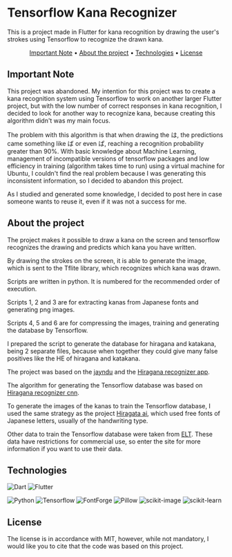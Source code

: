 # Tensorflow Kana Recognizer

This is a project made in Flutter for kana recognition by drawing the user's strokes using Tensorflow to recognize the drawn kana.

<p align="center">
 <a href="#important-note">Important Note</a> •
 <a href="#about-the-project">About the project</a> •
 <a href="#technologies">Technologies</a> • 
 <a href="#license">License</a>
</p>

## Important Note

This project was abandoned. My intention for this project was to create a kana recognition system using Tensorflow to work on another larger Flutter project, but with the low number of correct responses in kana recognition, I decided to look for another way to recognize kana, because creating this algorithm didn't was my main focus.

The problem with this algorithm is that when drawing the は, the predictions came something like ば or even ぱ, reaching a recognition probability greater than 90%. With basic knowledge about Machine Learning, management of incompatible versions of tensorflow packages and low efficiency in training (algorithm takes time to run) using a virtual machine for Ubuntu, I couldn't find the real problem because I was generating this inconsistent information, so I decided to abandon this project.

As I studied and generated some knowledge, I decided to post here in case someone wants to reuse it, even if it was not a success for me.

## About the project

The project makes it possible to draw a kana on the screen and tensorflow recognizes the drawing and predicts which kana you have written.

By drawing the strokes on the screen, it is able to generate the image, which is sent to the Tflite library, which recognizes which kana was drawn.

Scripts are written in python. It is numbered for the recommended order of execution.

Scripts 1, 2 and 3 are for extracting kanas from Japanese fonts and generating png images.

Scripts 4, 5 and 6 are for compressing the images, training and generating the database by Tensorflow.

I prepared the script to generate the database for hiragana and katakana, being 2 separate files, because when together they could give many false positives like the HE of hiragana and katakana.

The project was based on the [jayndu](https://jaycoding.tech/tutorials/guides/efficient-sketching-app-using-flutter-icstum) and the [Hiragana recognizer app](https://github.com/thomasoca/hiragana_recognizer_app).

The algorithm for generating the Tensorflow database was based on [Hiragana recognizer cnn](https://github.com/thomasoca/hiragana-recognizer-cnn).

To generate the images of the kanas to train the Tensorflow database, I used the same strategy as the project [Hiragata ai](https://github.com/Orzelius/Hiragata_ai), which used free fonts of Japanese letters, usually of the handwriting type.

Other data to train the Tensorflow database were taken from [ELT](http://etlcdb.db.aist.go.jp/). These data have restrictions for commercial use, so enter the site for more information if you want to use their data.

## Technologies

<p><img alt="Dart" src="https://img.shields.io/badge/Dart-2.13.4-03589b?style=for-the-badge&logo=dart">
<img alt="Flutter" src="https://img.shields.io/badge/Flutter-2.2.3-53c5f7?style=for-the-badge&logo=flutter"></p>
<p><img alt="Python" src="https://img.shields.io/badge/Python-3.8.10-fadf5e?style=for-the-badge&logo=python">
<img alt="Tensorflow" src="https://img.shields.io/badge/Tensorflow-2.5.0-fadf5e?style=for-the-badge">
<img alt="FontForge" src="https://img.shields.io/badge/font forge-20201107-fadf5e?style=for-the-badge">
<img alt="Pillow" src="https://img.shields.io/badge/pillow-7.0.0-fadf5e?style=for-the-badge">
<img alt="scikit-image" src="https://img.shields.io/badge/scikit image-0.18.2-fadf5e?style=for-the-badge">
<img alt="scikit-learn" src="https://img.shields.io/badge/scikit learn-0.24.2-fadf5e?style=for-the-badge"></p>

## License

The license is in accordance with MIT, however, while not mandatory, I would like you to cite that the code was based on this project.
